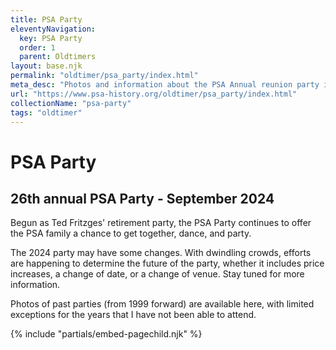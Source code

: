 ```yaml
---
title: PSA Party
eleventyNavigation:
  key: PSA Party
  order: 1
  parent: Oldtimers
layout: base.njk
permalink: "oldtimer/psa_party/index.html"
meta_desc: "Photos and information about the PSA Annual reunion party in San Diego"
url: "https://www.psa-history.org/oldtimer/psa_party/index.html"
collectionName: "psa-party"
tags: "oldtimer"
---
```


# PSA Party

## 26th annual PSA Party - September 2024

Begun as Ted Fritzges' retirement party, the PSA Party continues to offer the PSA family a chance to get together, dance, and party. 

The 2024 party may have some changes. With dwindling crowds, efforts are happening to determine the future of the party, whether it includes price increases, a change of date, or a change of venue. Stay tuned for more information.

Photos of past parties (from 1999 forward) are available here, with limited exceptions for the years that I have not been able to attend.

{% include "partials/embed-pagechild.njk" %}